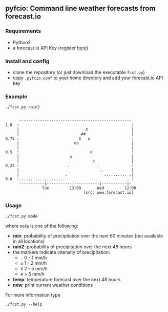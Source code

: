## pyfcio: Command line weather forecasts from forecast.io ##


### Requirements ###

* Python2
* a forecast.io API Key (register [here](https://developer.forecast.io/register))


### Install and config ###

* clone the repository (or just download the executable `fcst.py`)
* copy `.pyfcio.conf` to your home directory and add your forecast.io API key



### Example ###

```
./fcst.py rain2
```


```

      ------------------------------------------------- 
1.0  :                                                 :
     |                             X                   |
     |                           ##                    |
0.75 :                          X   o                  :
     |                        oo                       |
     |                       .                         |
0.5  :                               o                 :
     |                      o                          |
     |                                o                |
0.25 :                     .            .              :
     |                                   ..            |
     |                    .                .......... .|
0.0  :....................             .             . :
      -----------|-----------|-----------|-----------|- 
                Tue         12:00       Wed         12:00 
                                  (src: www.forecast.io)

```


### Usage ###

```
./fcst.py mode
```

where `mode` is one of the following:

* **rain**: probability of precipitation over the next 60 minutes (not available in all locations)
* **rain2**: probability of precipitation over the next 48 hours
* the markers indicate intensity of precipitation:
  + `.` 0 - 1 mm/h
  + `o` 1 - 2 mm/h
  + `X` 2 - 5 mm/h
  + `#`   > 5 mm/h
* **temp**: temperature forecast over the next 48 hours
* **now**: print current weather conditions

For more information type

```
./fcst.py --help
```

 
